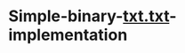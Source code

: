 # Simple-binary-[txt.txt](https://github.com/Chrispap94/Simple-binary-tree-implementation/files/7093106/txt.txt)-implementation

